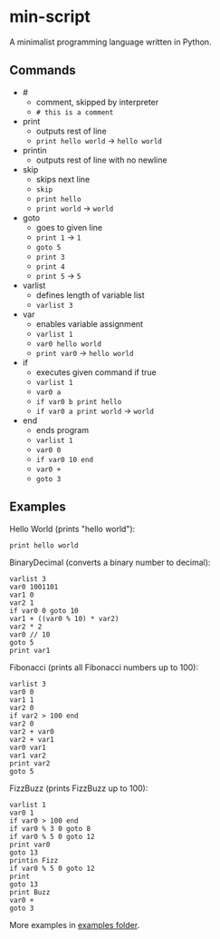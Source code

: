 # min-script
A minimalist programming language written in Python.

## Commands

- \#
  - comment, skipped by interpreter
  - `# this is a comment`
- print
  - outputs rest of line
  - `print hello world` -> `hello world`
- printin
  - outputs rest of line with no newline
- skip
  - skips next line
  - `skip`
  - `print hello`
  - `print world` -> `world`
- goto
  - goes to given line
  - `print 1` -> `1`
  - `goto 5`
  - `print 3`
  - `print 4`
  - `print 5` -> `5`
- varlist
  - defines length of variable list
  - `varlist 3`
- var
  - enables variable assignment
  - `varlist 1`
  - `var0 hello world`
  - `print var0` -> `hello world`
- if
  - executes given command if true
  - `varlist 1`
  - `var0 a`
  - `if var0 b print hello`
  - `if var0 a print world` -> `world`
- end
  - ends program
  - `varlist 1`
  - `var0 0`
  - `if var0 10 end`
  - `var0 +`
  - `goto 3`

## Examples

Hello World (prints "hello world"):
```
print hello world
```

BinaryDecimal (converts a binary number to decimal):
```
varlist 3
var0 1001101
var1 0
var2 1
if var0 0 goto 10
var1 + ((var0 % 10) * var2)
var2 * 2
var0 // 10
goto 5
print var1
```

Fibonacci (prints all Fibonacci numbers up to 100):
```
varlist 3
var0 0
var1 1
var2 0
if var2 > 100 end
var2 0
var2 + var0
var2 + var1
var0 var1
var1 var2
print var2
goto 5
```

FizzBuzz (prints FizzBuzz up to 100):
```
varlist 1
var0 1
if var0 > 100 end
if var0 % 3 0 goto 8
if var0 % 5 0 goto 12
print var0
goto 13
printin Fizz
if var0 % 5 0 goto 12
print
goto 13
print Buzz
var0 +
goto 3
```

More examples in [examples folder](examples).
